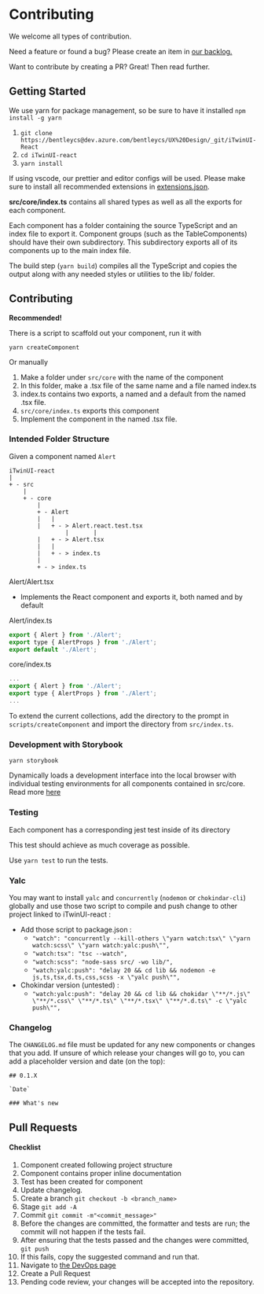 # Contributing
We welcome all types of contribution. 

Need a feature or found a bug? Please create an item in [our backlog.](https://bentleycs.visualstudio.com/UX%20Design/_backlogs/backlog/UX%20Innersource/Backlog%20items)

Want to contribute by creating a PR? Great! Then read further.

## Getting Started
We use yarn for package management, so be sure to have it installed
 `npm install -g yarn`

1. `git clone https://bentleycs@dev.azure.com/bentleycs/UX%20Design/_git/iTwinUI-React`
2. `cd iTwinUI-react`
3. `yarn install`

If using vscode, our prettier and editor configs will be used.
Please make sure to install all recommended extensions in [extensions.json](./.vscode/extensions.json).

**src/core/index.ts** contains all shared types as well as all the exports for each component.

Each component has a folder containing the source TypeScript and an index file to export it.
Component groups (such as the TableComponents) should have their own subdirectory.
This subdirectory exports all of its components up to the main index file.

The build step (`yarn build`) compiles all the TypeScript and copies the output along with any needed styles or utilities to the lib/ folder.

## Contributing

**Recommended!**

There is a script to scaffold out your component, run it with

`yarn createComponent`

Or manually

1. Make a folder under `src/core` with the name of the component
2. In this folder, make a .tsx file of the same name and a file named index.ts
3. index.ts contains two exports, a named and a default from the named .tsx file.
4. `src/core/index.ts` exports this component
5. Implement the component in the named .tsx file.

### Intended Folder Structure

Given a component named `Alert`

```
iTwinUI-react
|
+ - src
    |
    + - core
        |
        + - Alert
        |   |
        |   + - > Alert.react.test.tsx
				|		|
        |   + - > Alert.tsx
        |   |
        |   + - > index.ts
        |
        + - > index.ts
```

Alert/Alert.tsx

- Implements the React component and exports it, both named and by default

Alert/index.ts

```jsx
export { Alert } from './Alert';
export type { AlertProps } from './Alert';
export default './Alert';
```

core/index.ts

```jsx
...
export { Alert } from './Alert';
export type { AlertProps } from './Alert';
...
```

To extend the current collections, add the directory to the prompt in `scripts/createComponent`
and import the directory from `src/index.ts`.
### Development with Storybook

`yarn storybook`

Dynamically loads a development interface into the local browser with individual testing environments for all components contained in src/core. Read more [here](./stories/README.md)

### Testing

Each component has a corresponding jest test inside of its directory

This test should achieve as much coverage as possible.

Use `yarn test` to run the tests.

### Yalc

You may want to install `yalc` and `concurrently` (`nodemon` or `chokindar-cli`) globally and use those two script to compile and push change to other project linked to iTwinUI-react :
- Add those script to package.json :
  - `"watch": "concurrently --kill-others \"yarn watch:tsx\" \"yarn watch:scss\" \"yarn watch:yalc:push\"",`
  - `"watch:tsx": "tsc --watch",`
  - `"watch:scss": "node-sass src/ -wo lib/",`
  - `"watch:yalc:push": "delay 20 && cd lib && nodemon -e js,ts,tsx,d.ts,css,scss -x \"yalc push\"",`
- Chokindar version (untested) :
  - `"watch:yalc:push": "delay 20 && cd lib && chokidar \"**/*.js\" \"**/*.css\" \"**/*.ts\" \"**/*.tsx\" \"**/*.d.ts\" -c \"yalc push\"",`

### Changelog

The `CHANGELOG.md` file must be updated for any new components or changes that you add. If unsure of which release your changes will go to, you can add a placeholder version and date (on the top):
```
## 0.1.X

`Date`

### What's new
```

## Pull Requests

#### Checklist

1. Component created following project structure
2. Component contains proper inline documentation
3. Test has been created for component
4. Update changelog.
5. Create a branch `git checkout -b <branch_name>`
6. Stage `git add -A`
7. Commit `git commit -m"<commit_message>"`
8. Before the changes are committed, the formatter and tests are run; the commit will not happen if the tests fail.
9. After ensuring that the tests passed and the changes were committed, `git push`
10. If this fails, copy the suggested command and run that.
11. Navigate to [the DevOps page](https://dev.azure.com/bentleycs/UX%20Design/_git/iTwinUI-React/pullrequests?_a=mine)
12. Create a Pull Request
13. Pending code review, your changes will be accepted into the repository.
